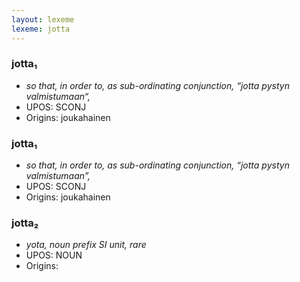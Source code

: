 ```yaml
---
layout: lexeme
lexeme: jotta
---
```


###  jotta₁

* _so that, in order to, as sub-ordinating conjunction, “jotta pystyn valmistumaan“,_
* UPOS:  SCONJ
* Origins: joukahainen 


###  jotta₁

* _so that, in order to, as sub-ordinating conjunction, “jotta pystyn valmistumaan”,_
* UPOS:  SCONJ
* Origins: joukahainen 


###  jotta₂

* _yota, noun prefix SI unit, rare_
* UPOS:  NOUN
* Origins: 

